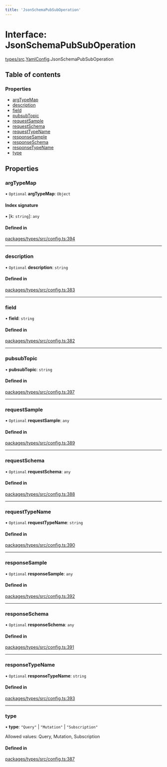 ```yaml
---
title: 'JsonSchemaPubSubOperation'
---
```


# Interface: JsonSchemaPubSubOperation

[types/src](../modules/types_src).[YamlConfig](../modules/types_src.YamlConfig).JsonSchemaPubSubOperation

## Table of contents

### Properties

- [argTypeMap](types_src.YamlConfig.JsonSchemaPubSubOperation#argtypemap)
- [description](types_src.YamlConfig.JsonSchemaPubSubOperation#description)
- [field](types_src.YamlConfig.JsonSchemaPubSubOperation#field)
- [pubsubTopic](types_src.YamlConfig.JsonSchemaPubSubOperation#pubsubtopic)
- [requestSample](types_src.YamlConfig.JsonSchemaPubSubOperation#requestsample)
- [requestSchema](types_src.YamlConfig.JsonSchemaPubSubOperation#requestschema)
- [requestTypeName](types_src.YamlConfig.JsonSchemaPubSubOperation#requesttypename)
- [responseSample](types_src.YamlConfig.JsonSchemaPubSubOperation#responsesample)
- [responseSchema](types_src.YamlConfig.JsonSchemaPubSubOperation#responseschema)
- [responseTypeName](types_src.YamlConfig.JsonSchemaPubSubOperation#responsetypename)
- [type](types_src.YamlConfig.JsonSchemaPubSubOperation#type)

## Properties

### argTypeMap

• `Optional` **argTypeMap**: `Object`

#### Index signature

▪ [k: `string`]: `any`

#### Defined in

[packages/types/src/config.ts:394](https://github.com/Urigo/graphql-mesh/blob/master/packages/types/src/config.ts#L394)

___

### description

• `Optional` **description**: `string`

#### Defined in

[packages/types/src/config.ts:383](https://github.com/Urigo/graphql-mesh/blob/master/packages/types/src/config.ts#L383)

___

### field

• **field**: `string`

#### Defined in

[packages/types/src/config.ts:382](https://github.com/Urigo/graphql-mesh/blob/master/packages/types/src/config.ts#L382)

___

### pubsubTopic

• **pubsubTopic**: `string`

#### Defined in

[packages/types/src/config.ts:397](https://github.com/Urigo/graphql-mesh/blob/master/packages/types/src/config.ts#L397)

___

### requestSample

• `Optional` **requestSample**: `any`

#### Defined in

[packages/types/src/config.ts:389](https://github.com/Urigo/graphql-mesh/blob/master/packages/types/src/config.ts#L389)

___

### requestSchema

• `Optional` **requestSchema**: `any`

#### Defined in

[packages/types/src/config.ts:388](https://github.com/Urigo/graphql-mesh/blob/master/packages/types/src/config.ts#L388)

___

### requestTypeName

• `Optional` **requestTypeName**: `string`

#### Defined in

[packages/types/src/config.ts:390](https://github.com/Urigo/graphql-mesh/blob/master/packages/types/src/config.ts#L390)

___

### responseSample

• `Optional` **responseSample**: `any`

#### Defined in

[packages/types/src/config.ts:392](https://github.com/Urigo/graphql-mesh/blob/master/packages/types/src/config.ts#L392)

___

### responseSchema

• `Optional` **responseSchema**: `any`

#### Defined in

[packages/types/src/config.ts:391](https://github.com/Urigo/graphql-mesh/blob/master/packages/types/src/config.ts#L391)

___

### responseTypeName

• `Optional` **responseTypeName**: `string`

#### Defined in

[packages/types/src/config.ts:393](https://github.com/Urigo/graphql-mesh/blob/master/packages/types/src/config.ts#L393)

___

### type

• **type**: ``"Query"`` \| ``"Mutation"`` \| ``"Subscription"``

Allowed values: Query, Mutation, Subscription

#### Defined in

[packages/types/src/config.ts:387](https://github.com/Urigo/graphql-mesh/blob/master/packages/types/src/config.ts#L387)
